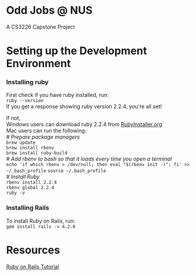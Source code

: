 # Odd Jobs @ NUS

A CS3226 Capstone Project

# Setting up the Development Environment

### Installing ruby
First check if you have ruby installed, run:  
`ruby --version`  
If you get a response showing ruby version 2.2.4, you're all set!

If not,  
Windows users can download ruby 2.2.4 from [RubyInstaller.org][ruby_installer]  
Mac users can run the following:  
*\# Prepare package managers*  
`brew update`  
`brew install rbenv`  
`brew install ruby-build`  
*\# Add rbenv to bash so that it loads every time you open a terminal*  
`echo 'if which rbenv > /dev/null; then eval "$(rbenv init -)"; fi' >> ~/.bash_profile`
`source ~/.bash_profile`  
*\# Install Ruby*  
`rbenv install 2.2.4`  
`rbenv global 2.2.4`  
`ruby -v`

[ruby_installer]: http://rubyinstaller.org/downloads/

### Installing Rails
To install Ruby on Rails, run:  
`gem install rails -v 4.2.6`

# Resources
[Ruby on Rails Tutorial][rails_tut]

[rails_tut]: https://www.railstutorial.org/book
